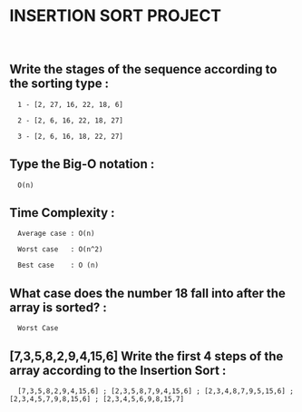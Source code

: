# INSERTION SORT PROJECT

<br />

## Write the stages of the sequence according to the sorting type : 

      1 - [2, 27, 16, 22, 18, 6]
      
      2 - [2, 6, 16, 22, 18, 27]
      
      3 - [2, 6, 16, 18, 22, 27]
      
      
## Type the Big-O notation : 

      O(n)
      
      
## Time Complexity : 

      Average case : O(n)
  
      Worst case   : O(n^2)
  
      Best case    : O (n)
      
      
## What case does the number 18 fall into after the array is sorted? :

      Worst Case
      
## [7,3,5,8,2,9,4,15,6] Write the first 4 steps of the array according to the Insertion Sort :

      [7,3,5,8,2,9,4,15,6] ; [2,3,5,8,7,9,4,15,6] ; [2,3,4,8,7,9,5,15,6] ; [2,3,4,5,7,9,8,15,6] ; [2,3,4,5,6,9,8,15,7]
  
  
